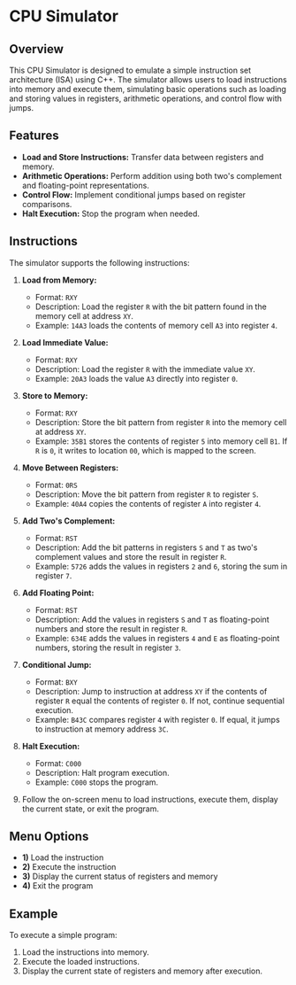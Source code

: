 
# CPU Simulator

## Overview

This CPU Simulator is designed to emulate a simple instruction set architecture (ISA) using C++. The simulator allows users to load instructions into memory and execute them, simulating basic operations such as loading and storing values in registers, arithmetic operations, and control flow with jumps.

## Features

- **Load and Store Instructions:** Transfer data between registers and memory.
- **Arithmetic Operations:** Perform addition using both two's complement and floating-point representations.
- **Control Flow:** Implement conditional jumps based on register comparisons.
- **Halt Execution:** Stop the program when needed.

## Instructions

The simulator supports the following instructions:

1. **Load from Memory:**
   - Format: `RXY`
   - Description: Load the register `R` with the bit pattern found in the memory cell at address `XY`.
   - Example: `14A3` loads the contents of memory cell `A3` into register `4`.

2. **Load Immediate Value:**
   - Format: `RXY`
   - Description: Load the register `R` with the immediate value `XY`.
   - Example: `20A3` loads the value `A3` directly into register `0`.

3. **Store to Memory:**
   - Format: `RXY`
   - Description: Store the bit pattern from register `R` into the memory cell at address `XY`.
   - Example: `35B1` stores the contents of register `5` into memory cell `B1`. If `R` is `0`, it writes to location `00`, which is mapped to the screen.

4. **Move Between Registers:**
   - Format: `0RS`
   - Description: Move the bit pattern from register `R` to register `S`.
   - Example: `40A4` copies the contents of register `A` into register `4`.

5. **Add Two's Complement:**
   - Format: `RST`
   - Description: Add the bit patterns in registers `S` and `T` as two's complement values and store the result in register `R`.
   - Example: `5726` adds the values in registers `2` and `6`, storing the sum in register `7`.

6. **Add Floating Point:**
   - Format: `RST`
   - Description: Add the values in registers `S` and `T` as floating-point numbers and store the result in register `R`.
   - Example: `634E` adds the values in registers `4` and `E` as floating-point numbers, storing the result in register `3`.

7. **Conditional Jump:**
   - Format: `BXY`
   - Description: Jump to instruction at address `XY` if the contents of register `R` equal the contents of register `0`. If not, continue sequential execution.
   - Example: `B43C` compares register `4` with register `0`. If equal, it jumps to instruction at memory address `3C`.

8. **Halt Execution:**
   - Format: `C000`
   - Description: Halt program execution.
   - Example: `C000` stops the program.




3. Follow the on-screen menu to load instructions, execute them, display the current state, or exit the program.

## Menu Options

- **1)** Load the instruction
- **2)** Execute the instruction
- **3)** Display the current status of registers and memory
- **4)** Exit the program

## Example

To execute a simple program:
1. Load the instructions into memory.
2. Execute the loaded instructions.
3. Display the current state of registers and memory after execution.

